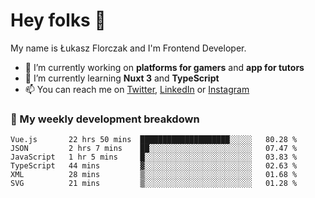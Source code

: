 # Hey folks 👋

My name is Łukasz Florczak and I'm Frontend Developer. 

- 🔭 I’m currently working on **platforms for gamers** and **app for tutors**
- 🌱 I’m currently learning **Nuxt 3** and **TypeScript**
- 📫 You can reach me on [Twitter](https://twitter.com/lukaszflorczak), [LinkedIn](https://pl.linkedin.com/in/lukasz-florczak) or [Instagram](https://instagram.com/lukaszflorczak)


### 🧮 My weekly development breakdown

<!--START_SECTION:waka-->

```text
Vue.js       22 hrs 50 mins  ████████████████████░░░░░   80.28 %
JSON         2 hrs 7 mins    ██░░░░░░░░░░░░░░░░░░░░░░░   07.47 %
JavaScript   1 hr 5 mins     █░░░░░░░░░░░░░░░░░░░░░░░░   03.83 %
TypeScript   44 mins         ▓░░░░░░░░░░░░░░░░░░░░░░░░   02.63 %
XML          28 mins         ▒░░░░░░░░░░░░░░░░░░░░░░░░   01.68 %
SVG          21 mins         ▒░░░░░░░░░░░░░░░░░░░░░░░░   01.28 %
```

<!--END_SECTION:waka-->

<!--
**lukaszflorczak/lukaszflorczak** is a ✨ _special_ ✨ repository because its `README.md` (this file) appears on your GitHub profile.

Here are some ideas to get you started:

- 🔭 I’m currently working on ...
- 🌱 I’m currently learning ...
- 👯 I’m looking to collaborate on ...
- 🤔 I’m looking for help with ...
- 💬 Ask me about ...
- 📫 How to reach me: ...
- 😄 Pronouns: ...
- ⚡ Fun fact: ...
-->
